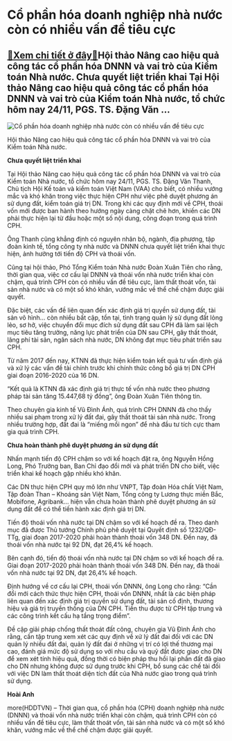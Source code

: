 Cổ phần hóa doanh nghiệp nhà nước còn có nhiều vấn đề tiêu cực
==============================================================

[:gift:Xem chi tiết ở đây:gift:](https://hddtvn.com/co-phan-hoa-doanh-nghiep-nha-nuoc-con-co-nhieu-van-de-tieu-cuc/)Hội thảo Nâng cao hiệu quả công tác cổ phần hóa DNNN và vai trò của Kiểm toán Nhà nước. Chưa quyết liệt triển khai Tại Hội thảo Nâng cao hiệu quả công tác cổ phần hóa DNNN và vai trò của Kiểm toán Nhà nước, tổ chức hôm nay 24/11, PGS. TS. Đặng Văn …
---------------------------------------------------------------------------------------------------------------------------------------------------------------------------------------------------------------------------------------------------------





![Cổ phần hóa doanh nghiệp nhà nước còn có nhiều vấn đề tiêu cực](https://hddtvn.com/wp-content/uploads/2021/01/1405_HT_KTNN.jpg "Cổ phần hóa doanh nghiệp nhà nước còn có nhiều vấn đề tiêu cực")


Hội thảo Nâng cao hiệu quả công tác cổ phần hóa DNNN và vai trò của Kiểm toán Nhà nước.



**Chưa quyết liệt triển khai**


Tại Hội thảo Nâng cao hiệu quả công tác cổ phần hóa DNNN và vai trò của Kiểm toán Nhà nước, tổ chức hôm nay 24/11, PGS. TS. Đặng Văn Thanh, Chủ tịch Hội Kế toán và kiểm toán Việt Nam (VAA) cho biết, có nhiều vướng mắc và khó khăn trong việc thực hiện CPH như việc phê duyệt phương án sử dụng đất, kiểm toán giá trị DN. Trong khi các quy định mới về CPH, thoái vốn mới được ban hành theo hướng ngày càng chặt chẽ hơn, khiến các DN phải thực hiện lại từ đầu hoặc một số nội dung, công đoạn trong quá trình CPH.


Ông Thanh cũng khẳng định có nguyên nhân bộ, ngành, địa phương, tập đoàn kinh tế, tổng công ty nhà nước và DNNN chưa quyết liệt triển khai thực hiện, ảnh hưởng tới tiến độ CPH và thoái vốn.


Cũng tại hội thảo, Phó Tổng Kiểm toán Nhà nước Đoàn Xuân Tiên cho rằng, thời gian qua, việc cơ cấu lại DNNN và thoái vốn nhà nước triển khai còn chậm, quá trình CPH còn có nhiều vấn đề tiêu cực, làm thất thoát vốn, tài sản nhà nước và có một số khó khăn, vướng mắc về thể chế chậm được giải quyết.


Đặc biệt, các vấn đề liên quan đến xác định giá trị quyền sử dụng đất, tài sản vô hình… còn nhiều bất cập, tồn tại, tình trạng quản lý sử dụng đất lỏng lẻo, sơ hở, việc chuyển đổi mục đích sử dụng đất sau CPH đã làm sai lệch mục tiêu tăng trưởng, năng lực phát triển của DN sau CPH, gây thất thoát, lãng phí tài sản, ngân sách nhà nước, DN không đạt mục tiêu phát triển sau CPH.


Từ năm 2017 đến nay, KTNN đã thực hiện kiểm toán kết quả tư vấn định giá và xử lý các vấn đề tài chính trước khi chính thức công bố giá trị DN CPH giai đoạn 2016-2020 của 16 DN.


“Kết quả là KTNN đã xác định giá trị thực tế vốn nhà nước theo phương pháp tài sản tăng 15.447,68 tỷ đồng”, ông Đoàn Xuân Tiên thông tin.


Theo chuyên gia kinh tế Vũ Đình Ánh, quá trình CPH DNNN đã cho thấy nhiều sai phạm trong xử lý đất đai, gây thất thoát tài sản nhà nước. Trong nhiều trường hợp, đất đai là “miếng mồi ngon” để nhà đầu tư tích cực tham gia quá trình CPH.


**Chưa hoàn thành phê duyệt phương án sử dụng đất**


Nhấn mạnh tiến độ CPH chậm so với kế hoạch đặt ra, ông Nguyễn Hồng Long, Phó Trưởng ban, Ban Chỉ đạo đổi mới và phát triển DN cho biết, việc triển khai kế hoạch gặp nhiều khó khăn.


Các DN thực hiện CPH quy mô lớn như VNPT, Tập đoàn Hóa chất Việt Nam, Tập đoàn Than – Khoáng sản Việt Nam, Tổng công ty Lương thực miền Bắc, Mobifone, Agribank… hiện vẫn chưa hoàn thành phê duyệt phương án sử dụng đất để có thể tiến hành xác định giá trị DN.


Tiến độ thoái vốn nhà nước tại DN chậm so với kế hoạch đề ra. Theo danh mục đã được Thủ tướng Chính phủ phê duyệt tại Quyết định số 1232/QĐ-TTg, giai đoạn 2017-2020 phải hoàn thành thoái vốn 348 DN. Đến nay, đã thoái vốn nhà nước tại 92 DN, đạt 26,4% kế hoạch.


Bên cạnh đó, tiến độ thoái vốn nhà nước tại DN chậm so với kế hoạch đề ra. Giai đoạn 2017-2020 phải hoàn thành thoái vốn 348 DN. Đến nay, đã thoái vốn nhà nước tại 92 DN, đạt 26,4% kế hoạch.


Định hướng về cơ cấu lại CPH, thoái vốn DNNN, ông Long cho rằng: “Cần đổi mới cách thức thực hiện CPH, thoái vốn DNNN, nhất là các biện pháp liên quan đến xác định giá trị quyền sử dụng đất, tài sản cố định, thương hiệu và giá trị truyền thống của DN CPH. Tiền thu được từ CPH tập trung và các công trình kết cấu hạ tầng trọng điểm”.


Đề cập giải pháp chống thất thoát đất công, chuyên gia Vũ Đình Ánh cho rằng, cần tập trung xem xét các quy định về xử lý đất đai đối với các DN quản lý nhiều đất đai, quản lý đất đai ở những vị trí có lợi thế thương mại cao, đánh giá mức độ sử dụng so với nhu cầu và quỹ đất được giao cho DN để xem xét tính hiệu quả, đồng thời có biện pháp thu hồi lại phần đất đã giao cho DN nhưng không được sử dụng trước khi CPH, bổ sung các chế tài đối với việc DN làm thất thoát diện tích đất của Nhà nước giao trong quá trình sử dụng.




**Hoài Anh**



more(HDDTVN) – Thời gian qua, cổ phần hóa (CPH) doanh nghiệp nhà nước (DNNN) và thoái vốn nhà nước triển khai còn chậm, quá trình CPH còn có nhiều vấn đề tiêu cực, làm thất thoát vốn, tài sản nhà nước và có một số khó khăn, vướng mắc về thể chế chậm được giải quyết.

